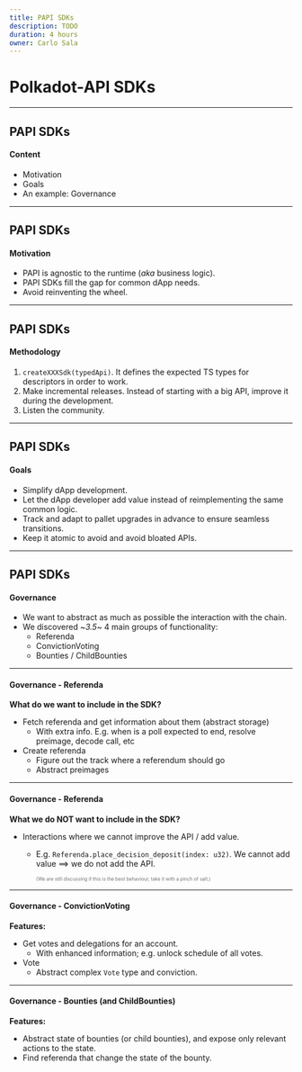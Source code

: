 ```yaml
---
title: PAPI SDKs
description: TODO
duration: 4 hours
owner: Carlo Sala
---
```


# Polkadot-API SDKs

---

## PAPI SDKs

#### Content

- Motivation
- Goals
- An example: Governance

---

## PAPI SDKs

#### Motivation

- PAPI is agnostic to the runtime (_aka_ business logic).
- PAPI SDKs fill the gap for common dApp needs.
- Avoid reinventing the wheel.

---

## PAPI SDKs

#### Methodology

1. `createXXXSdk(typedApi)`. It defines the expected TS types for descriptors in order to work.
2. Make incremental releases. Instead of starting with a big API, improve it during the development.
3. Listen the community.

---

## PAPI SDKs

#### Goals

- Simplify dApp development.
- Let the dApp developer add value instead of reimplementing the same common logic.
- Track and adapt to pallet upgrades in advance to ensure seamless transitions.
- Keep it atomic to avoid and avoid bloated APIs.

---

## PAPI SDKs

#### Governance

- We want to abstract as much as possible the interaction with the chain.
- We discovered ~_3.5_~ 4 main groups of functionality:
  - Referenda
  - ConvictionVoting
  - Bounties / ChildBounties

---

#### Governance - Referenda

**What do we want to include in the SDK?**

- Fetch referenda and get information about them (abstract storage) <!-- .element: class="fragment" -->
  - With extra info. E.g. when is a poll expected to end, resolve preimage, decode call, etc
- Create referenda <!-- .element: class="fragment" -->
  - Figure out the track where a referendum should go <!-- .element: class="fragment" -->
  - Abstract preimages <!-- .element: class="fragment" -->

---

#### Governance - Referenda

**What we do NOT want to include in the SDK?**

- Interactions where we cannot improve the API / add value.

  - E.g. `Referenda.place_decision_deposit(index: u32)`. We cannot add value ==> we do not add the API.

    <span style="font-size: 0.6em; opacity: 0.6">(We are still discussing if this is the best behaviour, take it with a pinch of salt.)</span>

---

#### Governance - ConvictionVoting

**Features:**

- Get votes and delegations for an account. <!-- .element: class="fragment" -->
  - With enhanced information; e.g. unlock schedule of all votes.
- Vote <!-- .element: class="fragment" -->
  - Abstract complex `Vote` type and conviction.

---

#### Governance - Bounties (and ChildBounties)

**Features:**

- Abstract state of bounties (or child bounties), and expose only relevant actions to the state. <!-- .element: class="fragment" -->
- Find referenda that change the state of the bounty. <!-- .element: class="fragment" -->
